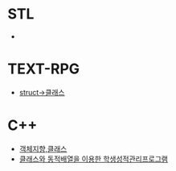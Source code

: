 # STL
- []()

# TEXT-RPG
- [struct->클래스](https://github.com/uniye/Jusin/tree/main/23/08)

# C++
- [객체지향,클래스](https://github.com/uniye/Jusin/tree/main/23/08)
- [클래스와 동적배열을 이용한 학생성적관리프로그램](https://github.com/uniye/Jusin/tree/main/23/08)


